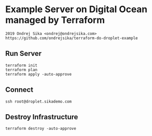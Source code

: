 # Example Server on Digital Ocean managed by Terraform

    2019 Ondrej Sika <ondrej@ondrejsika.com>
    https://github.com/ondrejsika/terraform-do-droplet-example


## Run Server

```
terraform init
terraform plan
terraform apply -auto-approve
```

## Connect

 ```
ssh root@droplet.sikademo.com
```


## Destroy Infrastructure

```
terraform destroy -auto-approve
```
